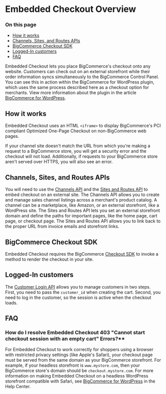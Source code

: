# Embedded Checkout Overview

<div class="otp" id="no-index">

### On this page
- [How it works](#how-it-works)
- [Channels, Sites, and Routes APIs](#channels-sites-and-routes-apis)
- [BigCommerce Checkout SDK](#bigcommerce-checkout-sdk)
- [Logged-In customers](#logged-in-customers)
- [FAQ](#faq)

</div>

Embedded Checkout lets you place BigCommerce's checkout onto any website. Customers can check out on an external storefront while their order information syncs simultaneously to the BigCommerce Control Panel. You can see this in action within the BigCommerce for WordPress plugin, which uses the same process described here as a checkout option for merchants. View more information about the plugin in the article [BigCommerce for WordPress](https://developer.bigcommerce.com/bigcommerce-for-wordpress/getting-started/introduction).

## How it works

Embedded Checkout uses an HTML `<iframe>` to display BigCommerce's PCI compliant Optimized One-Page Checkout on non-BigCommerce web pages.

If your channel site doesn't match the URL from which you're making a request to a BigCommerce store, you will get a security error and the checkout will not load. Additionally, if requests to your BigCommerce store aren't served over HTTPS, you will also see an error.

## Channels, Sites, and Routes APIs

You will need to use the [Channels API](https://developer.bigcommerce.com/api-reference/store-management/channels) and the [Sites and Routes API](https://developer.bigcommerce.com/api-reference/store-management/sites) to embed checkout on an external site. The Channels API allows you to create and manage sales channel listings across a merchant's product catalog. A channel can be a marketplace, like Amazon, or an external storefront, like a WordPress site. The Sites and Routes API lets you set an external storefront domain and define the paths for important pages, like the home page, cart page, or checkout page. The Sites and Routes API allows you to link back to the proper URL from invoice emails and storefront links.

## BigCommerce Checkout SDK

Embedded Checkout requires the BigCommerce [Checkout SDK](https://developer.bigcommerce.com/api-docs/cart-and-checkout/checkout-sdk) to invoke a method to render the checkout in your site.

## Logged-In customers

The [Customer Login API](https://developer.bigcommerce.com/api-docs/customers/customer-login-api) allows you to manage customers in two steps. First, you need to pass the `customer_id` when creating the cart. Second, you need to log in the customer, so the session is active when the checkout loads.

## FAQ

### How do I resolve Embedded Checkout 403 "Cannot start checkout session with an empty cart" Errors?**

For Embedded Checkout to work correctly for shoppers using a browser with restricted privacy settings (like Apple's Safari), your checkout page must be served from the same domain as your BigCommerce storefront. For example, if your headless storefront is `www.mystore.com`, then your BigCommerce store's domain should be `checkout.mystore.com`. For more information on making Embedded Checkout on a headless WordPress storefront compatible with Safari, see [BigCommerce for WordPress](https://support.bigcommerce.com/s/article/BigCommerce-for-WordPress-Checkout#safari) in the Help Center. 
